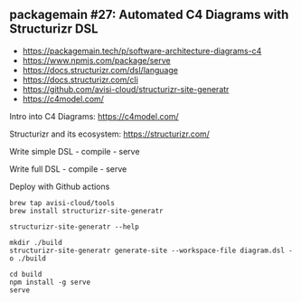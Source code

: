## packagemain #27: Automated C4 Diagrams with Structurizr DSL

- https://packagemain.tech/p/software-architecture-diagrams-c4
- https://www.npmjs.com/package/serve
- https://docs.structurizr.com/dsl/language
- https://docs.structurizr.com/cli
- https://github.com/avisi-cloud/structurizr-site-generatr
- https://c4model.com/

Intro into C4 Diagrams: https://c4model.com/

Structurizr and its ecosystem: https://structurizr.com/

Write simple DSL - compile - serve

Write full DSL - compile - serve

Deploy with Github actions

```
brew tap avisi-cloud/tools
brew install structurizr-site-generatr

structurizr-site-generatr --help

mkdir ./build
structurizr-site-generatr generate-site --workspace-file diagram.dsl -o ./build

cd build
npm install -g serve
serve
```
